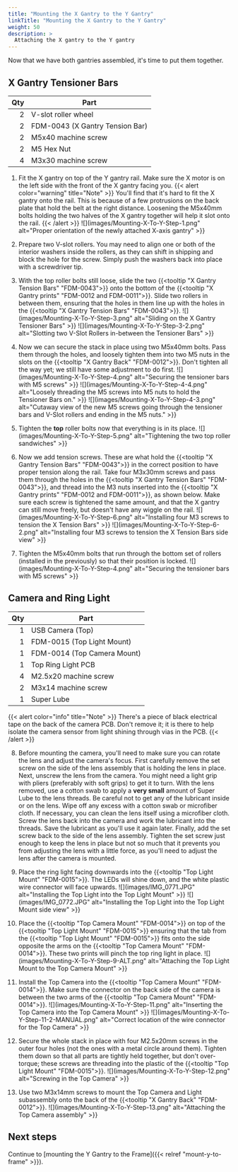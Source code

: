 ```yaml
---
title: "Mounting the X Gantry to the Y Gantry"
linkTitle: "Mounting the X Gantry to the Y Gantry"
weight: 50
description: >
  Attaching the X gantry to the Y gantry
---
```


Now that we have both gantries assembled, it's time to put them together.

## X Gantry Tensioner Bars

| Qty | Part                            |
|----:|---------------------------------|
|   2 | V-slot roller wheel             |
|   2 | FDM-0043 (X Gantry Tension Bar) |
|   2 | M5x40 machine screw             |
|   2 | M5 Hex Nut                      |
|   4 | M3x30 machine screw             |

1. Fit the X gantry on top of the Y gantry rail. Make sure the X motor is on the left side with the front of the X gantry facing you.
  {{< alert color="warning" title="Note" >}}
  You'll find that it's hard to fit the X gantry onto the rail. This is because of a few protrusions on the back plate that hold the belt at the right distance. Loosening the M5x40mm bolts holding the two halves of the X gantry together will help it slot onto the rail.
  {{< /alert >}}
  ![](images/Mounting-X-To-Y-Step-1.png" alt="Proper orientation of the newly attached X-axis gantry" >}}

2. Prepare two V-slot rollers. You may need to align one or both of the interior washers inside the rollers, as they can shift in shipping and block the hole for the screw. Simply push the washers back into place with a screwdriver tip.

3. With the top roller bolts still loose, slide the two {{<tooltip "X Gantry Tension Bars" "FDM-0043">}} onto the bottom of the {{<tooltip "X Gantry prints" "FDM-0012 and FDM-0011">}}. Slide two rollers in between them, ensuring that the holes in them line up with the holes in the {{<tooltip "X Gantry Tension Bars" "FDM-0043">}}.
  ![](images/Mounting-X-To-Y-Step-3.png" alt="Sliding on the X Gantry Tensioner Bars" >}}
  ![](images/Mounting-X-To-Y-Step-3-2.png" alt="Slotting two V-Slot Rollers in-between the Tensioner Bars" >}}

4. Now we can secure the stack in place using two M5x40mm bolts. Pass them through the holes, and loosely tighten them into two M5 nuts in the slots on the {{<tooltip "X Gantry Back" "FDM-0012">}}. Don't tighten all the way yet; we still have some adjustment to do first.
  ![](images/Mounting-X-To-Y-Step-4.png" alt="Securing the tensioner bars with M5 screws" >}}
  ![](images/Mounting-X-To-Y-Step-4-4.png" alt="Loosely threading the M5 screws into M5 nuts to hold the Tensioner Bars on." >}}
  ![](images/Mounting-X-To-Y-Step-4-3.png" alt="Cutaway view of the new M5 screws going through the tensioner bars and V-Slot rollers and ending in the M5 nuts." >}}

5. Tighten the **top** roller bolts now that everything is in its place.
  ![](images/Mounting-X-To-Y-Step-5.png" alt="Tightening the two top roller sandwiches" >}}

6. Now we add tension screws. These are what hold the {{<tooltip "X Gantry Tension Bars" "FDM-0043">}} in the correct position to have proper tension along the rail. Take four M3x30mm screws and pass them through the holes in the {{<tooltip "X Gantry Tension Bars" "FDM-0043">}}, and thread into the M3 nuts inserted into the {{<tooltip "X Gantry prints" "FDM-0012 and FDM-0011">}}, as shown below. Make sure each screw is tightened the same amount, and that the X gantry can still move freely, but doesn't have any wiggle on the rail.
  ![](images/Mounting-X-To-Y-Step-6.png" alt="Installing four M3 screws to tension the X Tension Bars" >}}
  ![](images/Mounting-X-To-Y-Step-6-2.png" alt="Installing four M3 screws to tension the X Tension Bars side view" >}}

7. Tighten the M5x40mm bolts that run through the bottom set of rollers (installed in the previously) so that their position is locked.
  ![](images/Mounting-X-To-Y-Step-4.png" alt="Securing the tensioner bars with M5 screws" >}}

## Camera and Ring Light

| Qty | Part                        |
|----:|-----------------------------|
|   1 | USB Camera (Top)            |
|   1 | FDM-0015 (Top Light Mount)  |
|   1 | FDM-0014 (Top Camera Mount) |
|   1 | Top Ring Light PCB          |
|   4 | M2.5x20 machine screw       |
|   2 | M3x14 machine screw         |
|   1 | Super Lube                  |

{{< alert color="info" title="Note" >}}
There's a piece of black electrical tape on the back of the camera PCB. Don't remove it; it is there to help isolate the camera sensor from light shining through vias in the PCB.
{{< /alert >}}

8. Before mounting the camera, you'll need to make sure you can rotate the lens and adjust the camera's focus. First carefully remove the set screw on the side of the lens assembly that is holding the lens in place. Next, unscrew the lens from the camera. You might need a light grip with pliers (preferably with soft grips) to get it to turn. With the lens removed, use a cotton swab to apply a **very small** amount of Super Lube to the lens threads. Be careful not to get any of the lubricant inside or on the lens. Wipe off any excess with a cotton swab or microfiber cloth. If necessary, you can clean the lens itself using a microfiber cloth. Screw the lens back into the camera and work the lubricant into the threads. Save the lubricant as you'll use it again later. Finally, add the set screw back to the side of the lens assembly. Tighten the set screw just enough to keep the lens in place but not so much that it prevents you from adjusting the lens with a little force, as you'll need to adjust the lens after the camera is mounted.

9. Place the ring light facing downwards into the {{<tooltip "Top Light Mount" "FDM-0015">}}. The LEDs will shine down, and the white plastic wire connector will face upwards.
  ![](images/IMG_0771.JPG" alt="Installing the Top Light into the Top Light Mount" >}}
  ![](images/IMG_0772.JPG" alt="Installing the Top Light into the Top Light Mount side view" >}}

10. Place the {{<tooltip "Top Camera Mount" "FDM-0014">}} on top of the {{<tooltip "Top Light Mount" "FDM-0015">}} ensuring that the tab from the {{<tooltip "Top Light Mount" "FDM-0015">}} fits onto the side opposite the arms on the {{<tooltip "Top Camera Mount" "FDM-0014">}}. These two prints will pinch the top ring light in place.
  ![](images/Mounting-X-To-Y-Step-9-ALT.png" alt="Attaching the Top Light Mount to the Top Camera Mount" >}}

11. Install the Top Camera into the {{<tooltip "Top Camera Mount" "FDM-0014">}}. Make sure the connector on the back side of the camera is between the two arms of the {{<tooltip "Top Camera Mount" "FDM-0014">}}.
  ![](images/Mounting-X-To-Y-Step-11.png" alt="Inserting the Top Camera into the Top Camera Mount" >}}
  ![](images/Mounting-X-To-Y-Step-11-2-MANUAL.png" alt="Correct location of the wire connector for the Top Camera" >}}

12. Secure the whole stack in place with four M2.5x20mm screws in the outer four holes (not the ones with a metal circle around them). Tighten them down so that all parts are tightly held together, but don't over-torque; these screws are threading into the plastic of the {{<tooltip "Top Light Mount" "FDM-0015">}}.
  ![](images/Mounting-X-To-Y-Step-12.png" alt="Screwing in the Top Camera" >}}

13. Use two M3x14mm screws to mount the Top Camera and Light subassembly onto the back of the {{<tooltip "X Gantry Back" "FDM-0012">}}.
  ![](images/Mounting-X-To-Y-Step-13.png" alt="Attaching the Top Camera assembly" >}}

## Next steps

Continue to [mounting the Y Gantry to the Frame]({{< relref "mount-y-to-frame" >}}).
